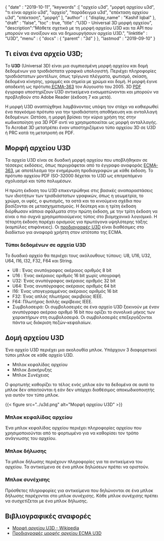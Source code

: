 {
  "date" : "2019-10-11",
  "keywords" :[ "αρχείο u3d", "μορφή αρχείου u3d", "τι είναι αρχείο u3d", "αρχείο", "παράδειγμα u3d", "επέκταση αρχείου u3d", "επέκταση", "μορφή" ],
  "author" : {
    "display_name" : "Kashif Iqbal"
},
  "draft" : "false",
  "toc" : true,
  "title" :"U3D - Universal 3D μορφή αρχείου",
  "description":"Μάθετε σχετικά με τη μορφή αρχείου U3D και τα API που μπορούν να ανοίξουν και να δημιουργήσουν αρχεία U3D.",
  "linktitle" : "U3D",
  "menu" : {
    "docs" : {
      "parent" : "3d"
}
},
  "lastmod" : "2019-09-10"
}

## Τι είναι ένα αρχείο U3D;

Το **U3D** (Universal 3D) είναι μια συμπιεσμένη μορφή αρχείου και δομή δεδομένων για τρισδιάστατα γραφικά υπολογιστή. Περιέχει πληροφορίες τρισδιάστατων μοντέλων, όπως τρίγωνα πλέγματα, φωτισμό, σκίαση, δεδομένα κίνησης, γραμμές και σημεία με χρώμα και δομή. Η μορφή έγινε αποδεκτή ως πρότυπο[ ECMA-363](https://www.ecma-international.org/publications-and-standards/standards/ecma-363/) τον Αύγουστο του 2005. 3D [PDF](/el/pdf/) έγγραφα υποστηρίζουν U3D αντικείμενα ενσωματώνονται και μπορούν να προβληθούν στο Adobe Reader (έκδοση 7 και μετά).

Η μορφή U3D αναπτύχθηκε λαμβάνοντας υπόψη τον στόχο να καθιερωθεί ένα παγκόσμιο πρότυπο για την τρισδιάστατη αποθήκευση και ανταλλαγή δεδομένων. Ωστόσο, η μορφή βρίσκει την κύρια χρήση της στην κωδικοποίηση για 3D PDF αντί να χρησιμοποιείται ως μορφή ανταλλαγής. Το Acrobat 3D μετατρέπει έναν υποστηριζόμενο τύπο αρχείου 3D σε U3D ή PRC κατά τη μετατροπή σε PDF.

## Μορφή αρχείου U3D

Τα αρχεία U3D είναι σε δυαδική μορφή αρχείου που υποβλήθηκαν σε τέσσερις εκδόσεις, όπως περιγράφεται από το έγγραφο αναφοράς [ECMA-363](https://www.ecma-international.org/publications-and-standards/standards/ecma-363/), με αποτέλεσμα την ενημέρωση προδιαγραφών με κάθε έκδοση. Το πρότυπο αρχείου PDF ISO-32000 δέχεται το U3D ως επιτρεπόμενο σχολιασμό και τύπο πολυμέσων.

Η πρώτη έκδοση του U3D επικεντρώθηκε στις βασικές αναπαραστάσεις των ιδιοτήτων των τρισδιάστατων γραφικών, όπως η γεωμετρία, το χρώμα, οι υφές, ο φωτισμός, τα οστά και τα κινούμενα σχέδια που βασίζονται σε μετασχηματισμούς. Η δεύτερη και η τρίτη έκδοση διόρθωσαν κάποια σφάλματα στην πρώτη έκδοση, με την τρίτη έκδοση να είναι ο πιο συχνά χρησιμοποιούμενος τύπος στο βιομηχανικό λογισμικό. Η τέταρτη έκδοση παρέχει ορισμούς για πρωτόγονα υψηλότερης τάξης (καμπύλες επιφάνειες). Οι [προδιαγραφές U3D](https://www.ecma-international.org/publications-and-standards/standards/ecma-363/) είναι διαθέσιμες στο διαδίκτυο για αναφορά χρήστη στον ιστότοπο της ECMA.

### Τύποι δεδομένων σε αρχεία U3D

Το δυαδικό αρχείο θα περιέχει τους ακόλουθους τύπους: U8, U16, U32, U64, I16, I32, F32, F64 και String.

* U8 : Ένας ανυπόγραφος ακέραιος αριθμός 8 bit
* U16 : Ένας ακέραιος αριθμός 16 bit χωρίς υπογραφή
* U32: Ένας ανυπόγραφος ακέραιος αριθμός 32 bit
* U64: Ένας ανυπόγραφος ακέραιος αριθμός 64 bit
* I16: Ένας υπογεγραμμένος ακέραιος αριθμός 16 bit
* F32: Ένας απλός πλωτήρας ακριβείας IEEE.
* F64: Πλωτήρας διπλής ακρίβειας IEEE.
* Συμβολοσειρά: Οι συμβολοσειρές σε ένα αρχείο U3D ξεκινούν με έναν ανυπόγραφο ακέραιο αριθμό 16 bit που ορίζει το συνολικό μήκος των χαρακτήρων στη συμβολοσειρά. Οι συμβολοσειρές επεξεργάζονται πάντα ως διάκριση πεζών-κεφαλαίων.

## Δομή αρχείου U3D

Ένα αρχείο U3D περιέχει μια ακολουθία μπλοκ. Υπάρχουν 3 διαφορετικοί τύποι μπλοκ σε κάθε αρχείο U3D.

* Μπλοκ κεφαλίδας αρχείου
* Μπλοκ Διακήρυξης
* Μπλοκ Συνέχειας

Ο φορτωτής καθορίζει το τέλος ενός μπλοκ εάν τα δεδομένα σε αυτό το μπλοκ δεν απαιτούνται ή εάν δεν υπάρχει διαθέσιμος αποκωδικοποιητής για αυτόν τον τύπο μπλοκ.

{{< figure src="../u3d.png" alt="Μορφή αρχείου U3D" >}}

### Μπλοκ κεφαλίδας αρχείου
Ένα μπλοκ κεφαλίδας αρχείου περιέχει πληροφορίες αρχείου που χρησιμοποιούνται από το φορτωμένο για να καθορίσει τον τρόπο ανάγνωσης του αρχείου.

### Μπλοκ δήλωσης

Τα μπλοκ δήλωσης περιέχουν πληροφορίες για τα αντικείμενα του αρχείου. Τα αντικείμενα σε ένα μπλοκ δηλώσεων πρέπει να οριστούν.

### Μπλοκ συνέχισης

Πρόσθετες πληροφορίες για αντικείμενα που δηλώνονται σε ένα μπλοκ δήλωσης παρέχονται στο μπλοκ συνέχισης. Κάθε μπλοκ συνέχισης πρέπει να συσχετίζεται με ένα μπλοκ δήλωσης.


## Βιβλιογραφικές αναφορές ##

* [Μορφή αρχείου U3D - Wikipedia](https://en.wikipedia.org/wiki/Universal_3D)
* [Προδιαγραφές μορφής αρχείου ECMA U3D](https://www.ecma-international.org/publications/standards/Ecma-363.htm)


